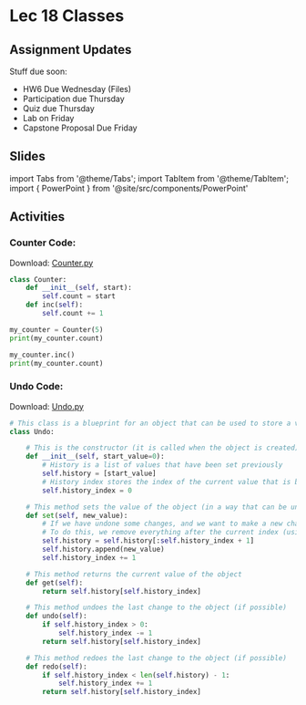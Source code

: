 # Lec 18 Classes

## Assignment Updates

Stuff due soon:

- HW6 Due Wednesday (Files)
- Participation due Thursday
- Quiz due Thursday
- Lab on Friday
- Capstone Proposal Due Friday

## Slides

import Tabs from '@theme/Tabs';
import TabItem from '@theme/TabItem';
import { PowerPoint } from '@site/src/components/PowerPoint'

<Tabs>
  <TabItem value="Section 2, 3, 4, 5" label="Section 2, 3, 4, 5" default>
    <PowerPoint lec_src={require('./Lecture_18.pptx').default}/>
  </TabItem>
  <TabItem value="Section 1, 6" label="Section 1, 6" default>
    <PowerPoint lec_src={require('./Lecture_18_Cole.pptx').default}/>
  </TabItem>
</Tabs>

## Activities

### Counter Code:
Download: [Counter.py](Counter.py)
```py live_py title=Counter.py
class Counter:
    def __init__(self, start):
        self.count = start
    def inc(self):
        self.count += 1

my_counter = Counter(5)
print(my_counter.count)

my_counter.inc()
print(my_counter.count)
```

### Undo Code:
Download: [Undo.py](Undo.py)
```py live_py title=Undo.py
# This class is a blueprint for an object that can be used to store a value that can be changed and undone
class Undo:

    # This is the constructor (it is called when the object is created)
    def __init__(self, start_value=0):
        # History is a list of values that have been set previously
        self.history = [start_value]
        # History index stores the index of the current value that is being used
        self.history_index = 0

    # This method sets the value of the object (in a way that can be undone)
    def set(self, new_value):
        # If we have undone some changes, and we want to make a new change, we need to delete the changes that we have undone
        # To do this, we remove everything after the current index (using slicing)
        self.history = self.history[:self.history_index + 1]
        self.history.append(new_value)
        self.history_index += 1

    # This method returns the current value of the object
    def get(self):
        return self.history[self.history_index]

    # This method undoes the last change to the object (if possible)
    def undo(self):
        if self.history_index > 0:
            self.history_index -= 1
        return self.history[self.history_index]

    # This method redoes the last change to the object (if possible)
    def redo(self):
        if self.history_index < len(self.history) - 1:
            self.history_index += 1
        return self.history[self.history_index]
```
